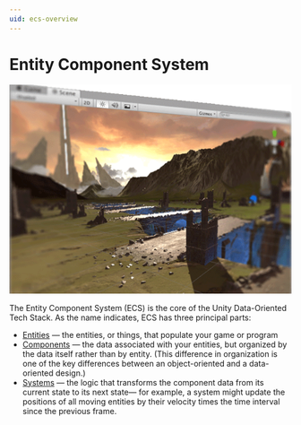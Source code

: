 ```yaml
---
uid: ecs-overview
---
```

# Entity Component System

![](images/EntitiesSplash.png)

The Entity Component System (ECS) is the core of the Unity Data-Oriented Tech Stack. As the 
name indicates, ECS has three principal parts:

* [Entities](ecs_entities.md) — the entities, or things, that populate your game or program
* [Components](ecs_components.md) — the data associated with your entities, but organized by 
    the data itself rather than by entity. (This difference in organization is one of the key differences 
    between an object-oriented and a data-oriented design.)
* [Systems](ecs_systems.md) — the logic that transforms the component data from its current state 
    to its next state— for example, a system might update the positions of all moving entities by their 
    velocity times the time interval since the previous frame.